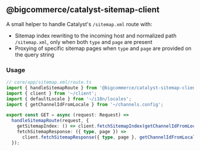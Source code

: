 ## @bigcommerce/catalyst-sitemap-client

A small helper to handle Catalyst's `/sitemap.xml` route with:
- Sitemap index rewriting to the incoming host and normalized path `/sitemap.xml`, only when both `type` and `page` are present
- Proxying of specific sitemap pages when `type` and `page` are provided on the query string

### Usage

```ts
// core/app/sitemap.xml/route.ts
import { handleSitemapRoute } from '@bigcommerce/catalyst-sitemap-client';
import { client } from '~/client';
import { defaultLocale } from '~/i18n/locales';
import { getChannelIdFromLocale } from '~/channels.config';

export const GET = async (request: Request) =>
  handleSitemapRoute(request, {
    getSitemapIndex: () => client.fetchSitemapIndex(getChannelIdFromLocale(defaultLocale)),
    fetchSitemapResponse: ({ type, page }) =>
      client.fetchSitemapResponse({ type, page }, getChannelIdFromLocale(defaultLocale)),
  });
```


